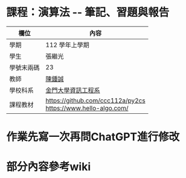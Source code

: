 # 課程：演算法 -- 筆記、習題與報告

欄位 | 內容
-----|--------
學期 | 112 學年上學期
學生 |  張繼光
學號末兩碼 | 23
教師 | [陳鍾誠](https://www.nqu.edu.tw/educsie/index.php?act=blog&code=list&ids=4)
學校科系 | [金門大學資訊工程系](https://www.nqu.edu.tw/educsie/index.php)
課程教材 | https://github.com/ccc112a/py2cs <br/> https://www.hello-algo.com/


# 作業先寫一次再問ChatGPT進行修改
# 部分內容參考wiki
